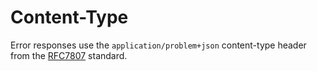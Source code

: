 # Content-Type

Error responses use the `application/problem+json` content-type header from the [RFC7807](https://datatracker.ietf.org/doc/html/rfc7807) standard.
